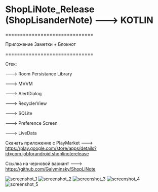 # ShopLiNote_Release (ShopLisanderNote) ---> KOTLIN 

==============================  

Приложение Заметки + Блокнот  

==============================  


Стек:  

---> Room Persistance Library  

---> MVVM  

---> AlertDialog  

---> RecyclerView  

---> SQLite  

---> Preference Screen  

---> LiveData  

Скачать приложение с PlayMarket ---> https://play.google.com/store/apps/details?id=com.jobforandroid.shoplinoterelease

Ссылка на черновой вариант ---> https://github.com/Galyminsky/ShopLiNote


![screenshot_1](https://user-images.githubusercontent.com/82653197/194040770-5c8b60c7-831e-4f9c-90e1-5169a278cd11.png)
![screenshot_2](https://user-images.githubusercontent.com/82653197/194040780-49eb7d45-b33a-43ff-9386-27d1d1518346.png)
![screenshot_3](https://user-images.githubusercontent.com/82653197/194040783-44809fb1-4e77-4da2-a204-4b106ea858f8.png)
![screenshot_4](https://user-images.githubusercontent.com/82653197/194040785-931d0c6e-e007-4a73-b8ca-18671d86e194.png)
![screenshot_5](https://user-images.githubusercontent.com/82653197/194040789-7d207a2c-d40f-4620-91b5-d65e92739807.png)
